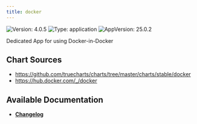 ```yaml
---
title: docker
---
```


![Version: 4.0.5](https://img.shields.io/badge/Version-4.0.5-informational?style=flat-square) ![Type: application](https://img.shields.io/badge/Type-application-informational?style=flat-square) ![AppVersion: 25.0.2](https://img.shields.io/badge/AppVersion-25.0.2-informational?style=flat-square)

Dedicated App for using Docker-in-Docker

## Chart Sources

- https://github.com/truecharts/charts/tree/master/charts/stable/docker
- https://hub.docker.com/_/docker

## Available Documentation

- [**Changelog**](./CHANGELOG.md)

